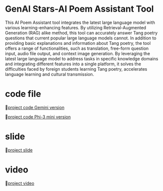 # GenAI Stars-AI Poem Assistant Tool
This AI Poem Assistant tool integrates the latest large language model with various learning-enhancing features. By utilizing Retrieval-Augmented Generation (RAG) alike method, this tool can accurately answer Tang poetry questions that current popular large language models cannot. In addition to providing basic explanations and information about Tang poetry, the tool offers a range of functionalities, such as translation, free-form question input, audio file output, and context image generation. By leveraging the latest large language model to address tasks in specific knowledge domains and integrating different features into a single platform, it solves the difficulties faced by foreign students learning Tang poetry, accelerates language learning and cultural transmission. 

# code file
📌[project code Gemini version](https://github.com/KoJenKang/Educational-Data-Mining-Projects/blob/main/%E5%AE%8C%E6%95%B4%E6%A7%8B%E6%80%9D%E7%9A%84%E7%89%88%E6%9C%AC.ipynb)

📌[project code Phi-3 mini version](https://github.com/KoJenKang/Educational-Data-Mining-Projects/blob/main/LLM_Chinese_phi3.ipynb)

# slide
📌[project slide](https://docs.google.com/presentation/d/1fjuMK5i8XCHJL3TZ0mDNS2xU108QV9qdu3hl0Dw8EB8/edit?usp=sharing)

# video
📌[project video](https://www.youtube.com/watch?v=tM4EKXmQ5v0)
